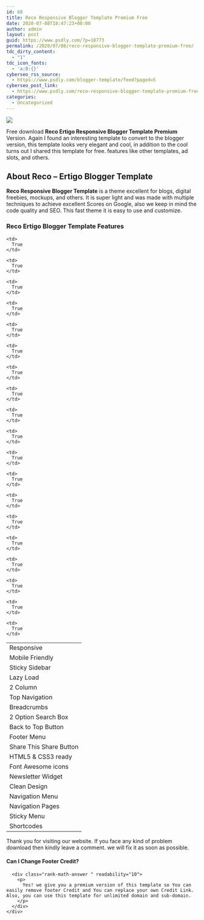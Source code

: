 ```yaml
---
id: 68
title: Reco Responsive Blogger Template Premium Free
date: 2020-07-08T18:47:23+00:00
author: admin
layout: post
guid: https://www.psdly.com/?p=18773
permalink: /2020/07/08/reco-responsive-blogger-template-premium-free/
tdc_dirty_content:
  - "1"
tdc_icon_fonts:
  - 'a:0:{}'
cyberseo_rss_source:
  - https://www.psdly.com/blogger-template/feed?paged=5
cyberseo_post_link:
  - https://www.psdly.com/reco-responsive-blogger-template-premium-free
categories:
  - Uncategorized
---
```

<div>
  <img src="https://i2.wp.com/www.psdly.com/wp-content/uploads/2020/07/Reco-Ertigo-Blogger-Template-Premium-Version-Free-Download.jpg" class="ff-og-image-inserted" />
</div>

Free download **Reco Ertigo Responsive Blogger Template Premium** Version. Again I found an interesting template to convert to the blogger version, this template looks very elegant and cool, in addition to the cool turns out I shared this template for free. features like other templates, ad slots, and others.

## About Reco – Ertigo Blogger Template

**Reco Responsive Blogger Template** is a theme excellent for blogs, digital freebies, mockups, and others. It is super light and was made with multiple techniques to achieve excellent Scores on Google, also we keep in mind the code quality and SEO. This fast theme it is easy to use and customize.

### Reco Ertigo Blogger Template Features<figure class="wp-block-table"> 

<table>
  <tr>
    <td>
      Responsive
    </td>
    
    <td>
      True
    </td>
  </tr>
  
  <tr>
    <td>
      Mobile Friendly
    </td>
    
    <td>
      True
    </td>
  </tr>
  
  <tr>
    <td>
      Sticky Sidebar
    </td>
    
    <td>
      True
    </td>
  </tr>
  
  <tr>
    <td>
      Lazy Load
    </td>
    
    <td>
      True
    </td>
  </tr>
  
  <tr>
    <td>
      2 Column
    </td>
    
    <td>
      True
    </td>
  </tr>
  
  <tr>
    <td>
      Top Navigation
    </td>
    
    <td>
      True
    </td>
  </tr>
  
  <tr>
    <td>
      Breadcrumbs
    </td>
    
    <td>
      True
    </td>
  </tr>
  
  <tr>
    <td>
      2 Option Search Box
    </td>
    
    <td>
      True
    </td>
  </tr>
  
  <tr>
    <td>
      Back to Top Button
    </td>
    
    <td>
      True
    </td>
  </tr>
  
  <tr>
    <td>
      Footer Menu
    </td>
    
    <td>
      True
    </td>
  </tr>
  
  <tr>
    <td>
      Share This Share Button
    </td>
    
    <td>
      True
    </td>
  </tr>
  
  <tr>
    <td>
      HTML5 & CSS3 ready
    </td>
    
    <td>
      True
    </td>
  </tr>
  
  <tr>
    <td>
      Font Awesome icons
    </td>
    
    <td>
      True
    </td>
  </tr>
  
  <tr>
    <td>
      Newsletter Widget
    </td>
    
    <td>
      True
    </td>
  </tr>
  
  <tr>
    <td>
      Clean Design
    </td>
    
    <td>
      True
    </td>
  </tr>
  
  <tr>
    <td>
      Navigation Menu
    </td>
    
    <td>
      True
    </td>
  </tr>
  
  <tr>
    <td>
      Navigation Pages
    </td>
    
    <td>
      True
    </td>
  </tr>
  
  <tr>
    <td>
      Sticky Menu
    </td>
    
    <td>
      True
    </td>
  </tr>
  
  <tr>
    <td>
      Shortcodes
    </td>
    
    <td>
      True
    </td>
  </tr>
</table></figure> 

Thank you for visiting our website. If you face any kind of problem download then kindly leave a comment. we will fix it as soon as possible.

<div id="rank-math-faq" class="rank-math-block">
  <div class="rank-math-list ">
    <div id="faq-question-1594233359642" class="rank-math-list-item" readability="7.5">
      <h4 class="rank-math-question ">
        Can I Change Footer Credit?
      </h4>
      
      <div class="rank-math-answer " readability="10">
        <p>
          Yes! we give you a premium version of this template so You can easily remove footer Credit and You can replace your own Credit Link. Also, you can use this template for unlimited domain and sub-domain.
        </p>
      </div>
    </div>
  </div>
</div>
